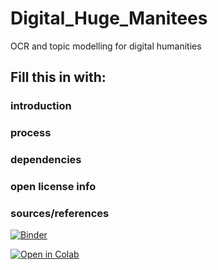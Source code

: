 # Digital_Huge_Manitees
OCR and topic modelling for digital humanities
## Fill this in with:
### introduction
### process
### dependencies
### open license info
### sources/references
[![Binder](https://mybinder.org/badge_logo.svg)](https://mybinder.org/v2/gh/poppy-nicolette/Digital_Huge_Manitees.git/HEAD?labpath=https%3A%2F%2Fgithub.com%2Fpoppy-nicolette%2FDigital_Huge_Manitees%2Fblob%2F043f91cd4292f5c2791d20bed5e18b714c792a80%2FOCR_text_analysis.ipynb)


<a href="https://github.com/poppy-nicolette/Digital_Huge_Manitees/blob/05f65ee1ea1dae388cfa85289c56b6d9c6527420/OCR_text_analysis.ipynb" target="_parent"><img src="https://colab.research.google.com/assets/colab-badge.svg" alt="Open in Colab"/></a>
